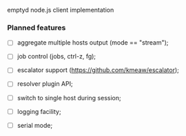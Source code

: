 emptyd node.js client implementation

### Planned features

 - [ ] aggregate multiple hosts output (mode == "stream");
 - [ ] job control (jobs, ctrl-z, fg);
 - [ ] escalator support (https://github.com/kmeaw/escalator);
 - [ ] resolver plugin API;
 - [ ] switch to single host during session;
 - [ ] logging facility;
 - [ ] serial mode;

